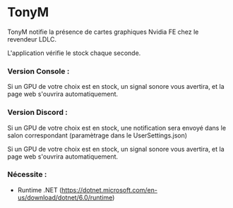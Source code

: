 # TonyM
TonyM notifie la présence de cartes graphiques Nvidia FE chez le revendeur LDLC.

L'application vérifie le stock chaque seconde. 

### Version Console :
Si un GPU de votre choix est en stock, un signal sonore vous avertira, et la page web s'ouvrira automatiquement.

### Version Discord :
Si un GPU de votre choix est en stock, une notification sera envoyé dans le salon correspondant (paramètrage dans le UserSettings.json)

Si un GPU de votre choix est en stock, un signal sonore vous avertira, et la page web s'ouvrira automatiquement.


### Nécessite :
 * Runtime .NET (https://dotnet.microsoft.com/en-us/download/dotnet/6.0/runtime)


